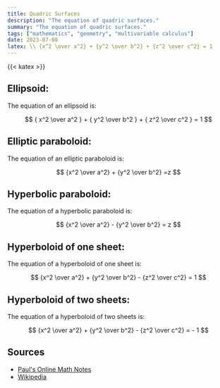 ```yaml
---
title: Quadric Surfaces
description: "The equation of quadric surfaces."
summary: "The equation of quadric surfaces."
tags: ["mathematics", "geometry", "multivariable calculus"]
date: 2023-07-08
latex: \\ {x^2 \over a^2} + {y^2 \over b^2} + {z^2 \over c^2} = 1
---
```


{{< katex >}}

## Ellipsoid:
The equation of an ellipsoid is:


$$ { x^2 \over a^2 } + { y^2 \over b^2 } + { z^2 \over c^2 } = 1 $$

## Elliptic paraboloid:

The equation of an elliptic paraboloid is:

$$ {x^2 \over a^2} + {y^2 \over b^2} =z $$

## Hyperbolic paraboloid:

The equation of a hyperbolic paraboloid is:

$$ {x^2 \over a^2} - {y^2 \over b^2} = z $$

## Hyperboloid of one sheet:

The equation of a hyperboloid of one sheet is:
 
$$ {x^2 \over a^2} + {y^2 \over b^2} - {z^2 \over c^2} = 1 $$

## Hyperboloid of two sheets:

The equation of a hyperboloid of two sheets is:

$$ {x^2 \over a^2} + {y^2 \over b^2} - {z^2 \over c^2} = - 1 $$


## Sources

- [Paul's Online Math Notes](https://tutorial.math.lamar.edu/classes/calciii/quadricsurfaces.aspx)
- [Wikipedia](https://en.wikipedia.org/wiki/Quadric)